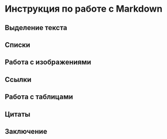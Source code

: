 # Инструкция по работе с Markdown 

## Выделение текста 

## Списки

##  Работа с изображениями

## Ссылки

## Работа с таблицами 

## Цитаты 

## Заключение 

